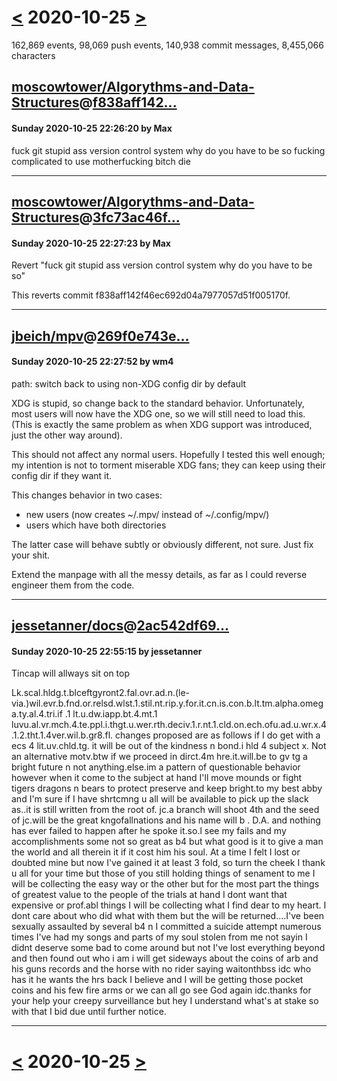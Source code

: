 # [<](2020-10-24.md) 2020-10-25 [>](2020-10-26.md)

162,869 events, 98,069 push events, 140,938 commit messages, 8,455,066 characters


## [moscowtower/Algorythms-and-Data-Structures](https://github.com/moscowtower/Algorythms-and-Data-Structures)@[f838aff142...](https://github.com/moscowtower/Algorythms-and-Data-Structures/commit/f838aff142f46ec692d04a7977057d51f005170f)
#### Sunday 2020-10-25 22:26:20 by Max

fuck git stupid ass version control system why do you have to be so
fucking complicated to use motherfucking bitch die

---
## [moscowtower/Algorythms-and-Data-Structures](https://github.com/moscowtower/Algorythms-and-Data-Structures)@[3fc73ac46f...](https://github.com/moscowtower/Algorythms-and-Data-Structures/commit/3fc73ac46fa35e2b392cf109b07baf7c6eb20fdb)
#### Sunday 2020-10-25 22:27:23 by Max

Revert "fuck git stupid ass version control system why do you have to be so"

This reverts commit f838aff142f46ec692d04a7977057d51f005170f.

---
## [jbeich/mpv](https://github.com/jbeich/mpv)@[269f0e743e...](https://github.com/jbeich/mpv/commit/269f0e743e5634691f0c9d5b1b8a4bb68eedbbd0)
#### Sunday 2020-10-25 22:27:52 by wm4

path: switch back to using non-XDG config dir by default

XDG is stupid, so change back to the standard behavior. Unfortunately,
most users will now have the XDG one, so we will still need to load
this. (This is exactly the same problem as when XDG support was
introduced, just the other way around).

This should not affect any normal users. Hopefully I tested this well
enough; my intention is not to torment miserable XDG fans; they can keep
using their config dir if they want it.

This changes behavior in two cases:
- new users (now creates ~/.mpv/ instead of ~/.config/mpv/)
- users which have both directories

The latter case will behave subtly or obviously different, not sure.
Just fix your shit.

Extend the manpage with all the messy details, as far as I could reverse
engineer them from the code.

---
## [jessetanner/docs](https://github.com/jessetanner/docs)@[2ac542df69...](https://github.com/jessetanner/docs/commit/2ac542df696b0ddebc15f22a9a58868a934a3ad3)
#### Sunday 2020-10-25 22:55:15 by jessetanner

Tincap will allways sit on top  

Lk.scal.hldg.t.blceftgyront2.fal.ovr.ad.n.(le-via.)wil.evr.b.fnd.or.relsd.wlst.1.stil.nt.rip.y.for.it.cn.is.con.b.lt.tm.alpha.omega.ty.al.4.tri.if .1 lt.u.dw.iapp.bt.4.mt.1 luvu.al.vr.mch.4.te.ppl.i.thgt.u.wer.rth.deciv.1.r.nt.1.cld.on.ech.ofu.ad.u.wr.x.4.1.2.tht.1.4ver.wil.b.gr8.fl. changes proposed are as follows if I do get with a ecs 4 lit.uv.chld.tg. it will be out of the kindness n bond.i hld 4 subject x. Not an alternative motv.btw if we proceed in dirct.4m hre.it.will.be to gv tg a bright future n not anything.else.im a pattern of questionable behavior however when it come to the subject at hand I'll move mounds or fight tigers dragons n bears to protect preserve and keep bright.to my best abby and I'm sure if I have shrtcmng u all will be available to pick up the slack as..it is still written from the root of. jc.a branch will shoot 4th and the seed of jc.will be the great kngofallnations and his name will b . D.A. and nothing has ever failed to happen after he spoke it.so.l see my fails and my accomplishments some not so great as b4 but what good is it to give a man the world and all therein it if it cost him his soul. At a time I felt I lost or doubted mine but now I've gained it at least 3 fold, so turn the cheek I thank u all for your time but those of you still holding things of senament to me I will be collecting the easy way or the other but for the most part the things of greatest value to the people of the trials at hand I dont want that expensive or prof.abl things I will be collecting what I find dear to my heart. I dont care about who did what with them but the will be returned....I've been sexually assaulted by several b4 n I committed a suicide attempt numerous times I've had my songs and parts of my soul stolen from me not sayin I didnt deserve some bad to come around but not I've lost everything beyond and then found out who i am i will get sideways about the coins of arb and his guns records and the horse with no rider saying waitonthbss idc who has it he wants the hrs back I believe and I will be getting those pocket coins and his few fire arms or we can all go see God again idc.thanks for your help your creepy surveillance but hey I understand what's at stake so with that I bid due  until further notice.

---

# [<](2020-10-24.md) 2020-10-25 [>](2020-10-26.md)

